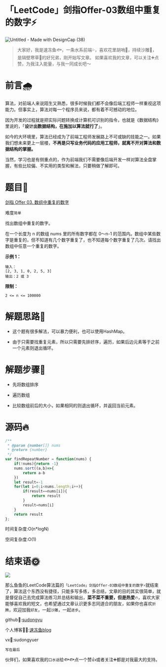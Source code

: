 # 「LeetCode」剑指Offer-03数组中重复的数字⚡️

![Untitled - Made with DesignCap (38)](https://tva1.sinaimg.cn/large/e6c9d24ely1h0v7l91t8nj21hc0u0aex.jpg)

> 大家好，我是速冻鱼🐟，一条水系前端💦，喜欢花里胡哨💐，持续沙雕🌲，是隔壁寒草🌿的好兄弟，刚开始写文章。
> 如果喜欢我的文章，可以关注➕点赞，为我注入能量，与我一同成长吧～

# 前言🌧️

算法，对前端人来说陌生又熟悉，很多时候我们都不会像后端工程师一样重视这项能力。但事实上，算法对每一个程序员来说，都有着不可撼动的地位。

因为开发的过程就是把实际问题转换成计算机可识别的指令，也就是《数据结构》里说的，「**设计出数据结构，在施加以算法就行了**」。 

如今的大环境里，算法已经成为了前端工程师发展路上不可或缺的技能之一。如果我们想未来更上一层楼，**不再是只写业务代码的应用工程师，就离不开对算法和数据结构的掌握。**

当然，学习也是有侧重点的，作为前端我们不需要像后端开发一样对算法全盘掌握，有些比较偏、不实用的类型和解法，只要稍做了解即可。



# 题目🦀

[剑指 Offer 03. 数组中重复的数字](https://leetcode-cn.com/problems/shu-zu-zhong-zhong-fu-de-shu-zi-lcof/)

难度`简单`

找出数组中重复的数字。

在一个长度为 n 的数组 nums 里的所有数字都在 0～n-1 的范围内。数组中某些数字是重复的，但不知道有几个数字重复了，也不知道每个数字重复了几次。请找出数组中任意一个重复的数字。

**示例 1：**

```
输入：
[2, 3, 1, 0, 2, 5, 3]
输出：2 或 3 
```

 

**限制：**

```
2 <= n <= 100000
```

# 解题思路🌵

- 这个题有很多解法，可以暴力便利，也可以使用HashMap。

- 由于只需要找重复元素，所以只需要先排好序，遍历，如果后边元素等于之前一个元素则退出循环。


# 解题步骤🐂

- 先将数组排序

- 遍历数组

- 比较数组前后的大小，如果相同的则退出循环，并返回当前元素。



# 源码🔥

```js
/**
 * @param {number[]} nums
 * @return {number}
 */
var findRepeatNumber = function(nums) {
    if(!nums){return -1}
    nums.sort((a,b)=>{
        return a-b
    })
    let result=-1
    for(let i=0;i<nums.length;i++){
        if(result==nums[i]){
            return result
        }
        result=nums[i]
    }
    return result
};
```

时间复杂度:O(n*logN) 

空间复杂度:O(1)

# 结束语🌞

![](https://p3-juejin.byteimg.com/tos-cn-i-k3u1fbpfcp/fba1cd45ab394a5da2c93dec288246be~tplv-k3u1fbpfcp-zoom-1.image)

那么鱼鱼的LeetCode算法篇的`「LeetCode」剑指Offer-03数组中重复的数字⚡️`就结束了，算法这个东西没有捷径，只能多写多练，多总结，文章的目的其实很简单，就是督促自己去完成算法练习并总结和输出，**菜不菜不重要，但是热爱**🔥，喜欢大家能够喜欢我的短文，也希望通过文章认识更多志同道合的朋友，如果你也喜欢`折腾`，欢迎加我`好友`，一起`沙雕`，一起`进步`。

github🤖:[sudongyu](https://github.com/sudongyuer/)

个人博客👨‍💻:[速冻鱼blog](https://sudongyuer.github.io/)

vx👦:sudongyuer

`写在最后`

伙伴们，如果喜欢我的`口水话`给🐟🐟点一个赞👍或者关注➕都是对我最大的支持。

